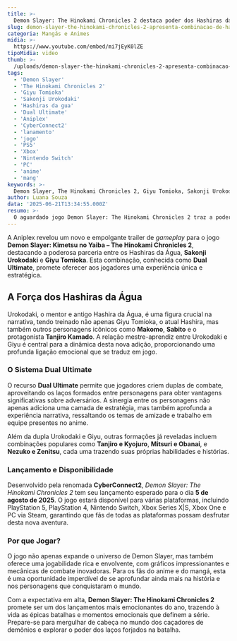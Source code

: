 ```yaml
---
title: >-
  Demon Slayer: The Hinokami Chronicles 2 destaca poder dos Hashiras da Água
slug: demon-slayer-the-hinokami-chronicles-2-apresenta-combinacao-de-hashiras-da-agua
categoria: Mangás e Animes
midia: >-
  https://www.youtube.com/embed/mi7jEyK0lZE
tipoMidia: video
thumb: >-
  /uploads/demon-slayer-the-hinokami-chronicles-2-apresenta-combinacao-de-hashiras-da-agua-preview.jpg
tags:
  - 'Demon Slayer'
  - 'The Hinokami Chronicles 2'
  - 'Giyu Tomioka'
  - 'Sakonji Urokodaki'
  - 'Hashiras da gua'
  - 'Dual Ultimate'
  - 'Aniplex'
  - 'CyberConnect2'
  - 'lanamento'
  - 'jogo'
  - 'PS5'
  - 'Xbox'
  - 'Nintendo Switch'
  - 'PC'
  - 'anime'
  - 'mang'
keywords: >-
  Demon Slayer, The Hinokami Chronicles 2, Giyu Tomioka, Sakonji Urokodaki, Hashiras da Água, Dual Ultimate, Aniplex, CyberConnect2, lançamento, jogo, PS5, Xbox, Nintendo Switch, PC, anime, mangá
author: Luana Souza
data: '2025-06-21T13:34:55.000Z'
resumo: >-
  O aguardado jogo Demon Slayer: The Hinokami Chronicles 2 traz a poderosa combinação entre Giyu Tomioka e Sakonji Urokodaki, explorando a união dos Hashiras da Água.
---
```


A Aniplex revelou um novo e empolgante trailer de _gameplay_ para o jogo **Demon Slayer: Kimetsu no Yaiba – The Hinokami Chronicles 2**, destacando a poderosa parceria entre os Hashiras da Água, **Sakonji Urokodaki** e **Giyu Tomioka**. Esta combinação, conhecida como **Dual Ultimate**, promete oferecer aos jogadores uma experiência única e estratégica. 

## A Força dos Hashiras da Água

Urokodaki, o mentor e antigo Hashira da Água, é uma figura crucial na narrativa, tendo treinado não apenas Giyu Tomioka, o atual Hashira, mas também outros personagens icônicos como **Makomo**, **Sabito** e o protagonista **Tanjiro Kamado**. A relação mestre-aprendiz entre Urokodaki e Giyu é central para a dinâmica desta nova adição, proporcionando uma profunda ligação emocional que se traduz em jogo.

### O Sistema Dual Ultimate

O recurso **Dual Ultimate** permite que jogadores criem duplas de combate, aproveitando os laços formados entre personagens para obter vantagens significativas sobre adversários. A sinergia entre os personagens não apenas adiciona uma camada de estratégia, mas também aprofunda a experiência narrativa, ressaltando os temas de amizade e trabalho em equipe presentes no anime. 

Além da dupla Urokodaki e Giyu, outras formações já reveladas incluem combinações populares como **Tanjiro e Kyojuro**, **Mitsuri e Obanai**, e **Nezuko e Zenitsu**, cada uma trazendo suas próprias habilidades e histórias.

### Lançamento e Disponibilidade

Desenvolvido pela renomada **CyberConnect2**, _Demon Slayer: The Hinokami Chronicles 2_ tem seu lançamento esperado para o dia **5 de agosto de 2025**. O jogo estará disponível para várias plataformas, incluindo PlayStation 5, PlayStation 4, Nintendo Switch, Xbox Series X|S, Xbox One e PC via Steam, garantindo que fãs de todas as plataformas possam desfrutar desta nova aventura.

### Por que Jogar?

O jogo não apenas expande o universo de Demon Slayer, mas também oferece uma jogabilidade rica e envolvente, com gráficos impressionantes e mecânicas de combate inovadoras. Para os fãs do anime e do mangá, esta é uma oportunidade imperdível de se aprofundar ainda mais na história e nos personagens que conquistaram o mundo.

Com a expectativa em alta, **Demon Slayer: The Hinokami Chronicles 2** promete ser um dos lançamentos mais emocionantes do ano, trazendo à vida as épicas batalhas e momentos emocionais que definem a série. Prepare-se para mergulhar de cabeça no mundo dos caçadores de demônios e explorar o poder dos laços forjados na batalha.